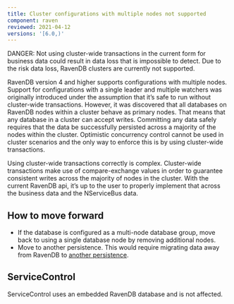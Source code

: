 ```yaml
---
title: Cluster configurations with multiple nodes not supported
component: raven
reviewed: 2021-04-12
versions: '[6.0,)'
---
```


DANGER: Not using cluster-wide transactions in the current form for business data could result in data loss that is impossible to detect. Due to the risk data loss, RavenDB clusters are currently not supported.

RavenDB version 4 and higher supports configurations with multiple nodes. Support for configurations with a single leader and multiple watchers was originally introduced under the assumption that it’s safe to run without cluster-wide transactions. However, it was discovered that all databases on RavenDB nodes within a cluster behave as primary nodes. That means that any database in a cluster can accept writes. Committing any data safely requires that the data be successfully persisted across a majority of the nodes within the cluster. Optimistic concurrency control cannot be used in cluster scenarios and the only way to enforce this is by using cluster-wide transactions.

Using cluster-wide transactions correctly is complex. Cluster-wide transactions make use of compare-exchange values in order to guarantee consistent writes across the majority of nodes in the cluster. With the current RavenDB api, it’s up to the user to properly implement that across the business data and the NServiceBus data.

## How to move forward

- If the database is configured as a multi-node database group, move back to using a single database node by removing additional nodes.
- Move to another persistence. This would require migrating data away from RavenDB to [another persistence](/persistence).

## ServiceControl

ServiceControl uses an embedded RavenDB database and is not affected.
